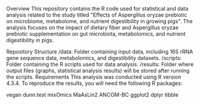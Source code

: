 Overview
This repository contains the R code used for statistical and data analysis related to the study titled "Effects of Aspergillus oryzae prebiotic on microbiome, metabolome, and nutrient digestibility in growing pigs". The analysis focuses on the impact of dietary fiber and Aspergillus oryzae prebiotic supplementation on gut microbiota, metabolomics, and nutrient digestibility in pigs.

Repository Structure
/data: Folder containing input data, including 16S rRNA gene sequence data, metabolomics, and digestibility datasets.
/scripts: Folder containing the R scripts used for data analysis.
/results: Folder where output files (graphs, statistical analysis results) will be stored after running the scripts.
Requirements
This analysis was conducted using R version 4.3.4. To reproduce the results, you will need the following R packages:

vegan
dunn.test
mixOmics
MaAsLin2
ANCOM-BC
ggplot2
dplyr
tibble
